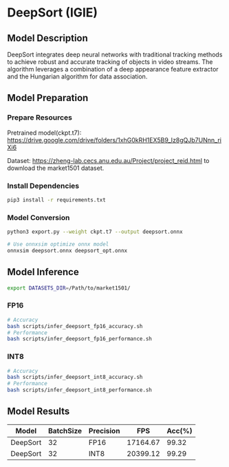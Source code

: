 # DeepSort (IGIE)

## Model Description

DeepSort integrates deep neural networks with traditional tracking methods to achieve robust and accurate tracking of objects in video streams. The algorithm leverages a combination of a deep appearance feature extractor and the Hungarian algorithm for data association.

## Model Preparation

### Prepare Resources

Pretrained model(ckpt.t7): <https://drive.google.com/drive/folders/1xhG0kRH1EX5B9_Iz8gQJb7UNnn_riXi6>

Dataset: <https://zheng-lab.cecs.anu.edu.au/Project/project_reid.html> to download the market1501 dataset.

### Install Dependencies

```bash
pip3 install -r requirements.txt
```

### Model Conversion

```bash
python3 export.py --weight ckpt.t7 --output deepsort.onnx

# Use onnxsim optimize onnx model
onnxsim deepsort.onnx deepsort_opt.onnx
```

## Model Inference

```bash
export DATASETS_DIR=/Path/to/market1501/
```

### FP16

```bash
# Accuracy
bash scripts/infer_deepsort_fp16_accuracy.sh
# Performance
bash scripts/infer_deepsort_fp16_performance.sh
```

### INT8

```bash
# Accuracy
bash scripts/infer_deepsort_int8_accuracy.sh
# Performance
bash scripts/infer_deepsort_int8_performance.sh
```

## Model Results

| Model    | BatchSize | Precision | FPS      | Acc(%) |
|----------|-----------|-----------|----------|--------|
| DeepSort | 32        | FP16      | 17164.67 | 99.32  |
| DeepSort | 32        | INT8      | 20399.12 | 99.29  |
